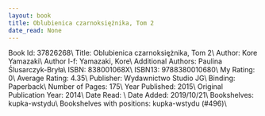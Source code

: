 ```yaml
---
layout: book
title: Oblubienica czarnoksiężnika, Tom 2
date_read: None
---
```


Book Id: 37826268\ 
Title: Oblubienica czarnoksiężnika, Tom 2\ 
Author: Kore Yamazaki\ 
Author l-f: Yamazaki, Kore\ 
Additional Authors: Paulina Ślusarczyk-Bryła\ 
ISBN: 838001068X\ 
ISBN13: 9788380010680\ 
My Rating: 0\ 
Average Rating: 4.35\ 
Publisher: Wydawnictwo Studio JG\ 
Binding: Paperback\ 
Number of Pages: 175\ 
Year Published: 2015\ 
Original Publication Year: 2014\ 
Date Read: \ 
Date Added: 2019/10/21\ 
Bookshelves: kupka-wstydu\ 
Bookshelves with positions: kupka-wstydu (#496)\ 

